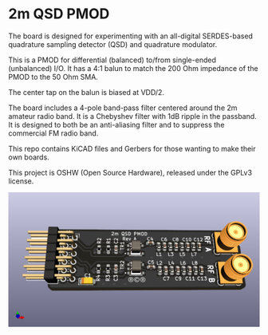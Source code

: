 # 2m QSD PMOD

The board is designed for experimenting with an all-digital SERDES-based
quadrature sampling detector (QSD) and quadrature modulator.

This is a PMOD for differential (balanced) to/from single-ended (unbalanced)
I/O.  It has a 4:1 balun to match the 200 Ohm impedance of the PMOD to the
50 Ohm SMA.

The center tap on the balun is biased at VDD/2.

The board includes a 4-pole band-pass filter centered around the 2m amateur
radio band.  It is a Chebyshev filter with 1dB ripple in the passband. It is
designed to both be an anti-aliasing filter and to suppress the commercial
FM radio band.

This repo contains KiCAD files and Gerbers for those wanting to make their
own boards.

This project is OSHW (Open Source Hardware), released under the GPLv3 license.

![lvds_pmod.png](lvds_pmod.png)

